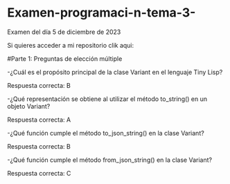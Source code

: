 # Examen-programaci-n-tema-3-
Examen del día 5 de diciembre de 2023

Si quieres acceder a mi repositorio clik aqui: 

#Parte 1: Preguntas de elección múltiple

-¿Cuál es el propósito principal de la clase Variant en el lenguaje Tiny Lisp?

Respuesta correcta: B

-¿Qué representación se obtiene al utilizar el método to_string() en un objeto Variant?

Respuesta correcta: A

-¿Qué función cumple el método to_json_string() en la clase Variant?

Respuesta correcta: B

-¿Qué función cumple el método from_json_string() en la clase Variant?

Respuesta correcta: C


